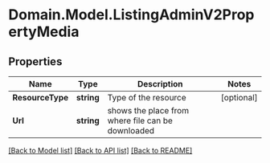 # Domain.Model.ListingAdminV2PropertyMedia
## Properties

Name | Type | Description | Notes
------------ | ------------- | ------------- | -------------
**ResourceType** | **string** | Type of the resource | [optional] 
**Url** | **string** | shows the place from where file can be downloaded | 

[[Back to Model list]](../README.md#documentation-for-models) [[Back to API list]](../README.md#documentation-for-api-endpoints) [[Back to README]](../README.md)

